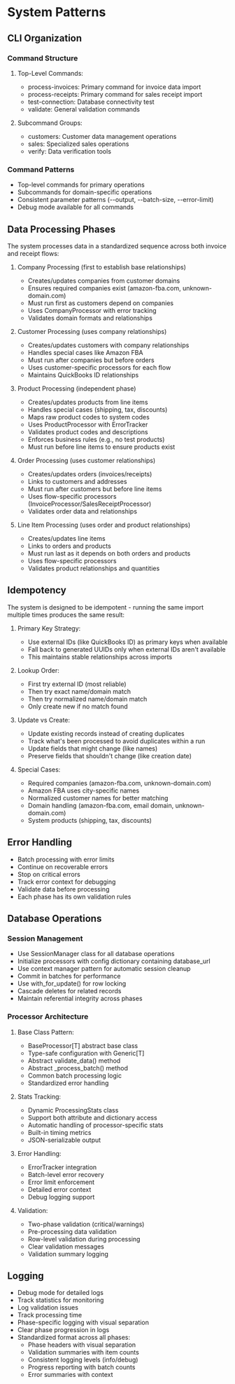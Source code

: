 # System Patterns

## CLI Organization

### Command Structure
1. Top-Level Commands:
   - process-invoices: Primary command for invoice data import
   - process-receipts: Primary command for sales receipt import
   - test-connection: Database connectivity test
   - validate: General validation commands

2. Subcommand Groups:
   - customers: Customer data management operations
   - sales: Specialized sales operations
   - verify: Data verification tools

### Command Patterns
- Top-level commands for primary operations
- Subcommands for domain-specific operations
- Consistent parameter patterns (--output, --batch-size, --error-limit)
- Debug mode available for all commands

## Data Processing Phases
The system processes data in a standardized sequence across both invoice and receipt flows:

1. Company Processing (first to establish base relationships)
   - Creates/updates companies from customer domains
   - Ensures required companies exist (amazon-fba.com, unknown-domain.com)
   - Must run first as customers depend on companies
   - Uses CompanyProcessor with error tracking
   - Validates domain formats and relationships

2. Customer Processing (uses company relationships)
   - Creates/updates customers with company relationships
   - Handles special cases like Amazon FBA
   - Must run after companies but before orders
   - Uses customer-specific processors for each flow
   - Maintains QuickBooks ID relationships

3. Product Processing (independent phase)
   - Creates/updates products from line items
   - Handles special cases (shipping, tax, discounts)
   - Maps raw product codes to system codes
   - Uses ProductProcessor with ErrorTracker
   - Validates product codes and descriptions
   - Enforces business rules (e.g., no test products)
   - Must run before line items to ensure products exist

4. Order Processing (uses customer relationships)
   - Creates/updates orders (invoices/receipts)
   - Links to customers and addresses
   - Must run after customers but before line items
   - Uses flow-specific processors (InvoiceProcessor/SalesReceiptProcessor)
   - Validates order data and relationships

5. Line Item Processing (uses order and product relationships)
   - Creates/updates line items
   - Links to orders and products
   - Must run last as it depends on both orders and products
   - Uses flow-specific processors
   - Validates product relationships and quantities

## Idempotency
The system is designed to be idempotent - running the same import multiple times produces the same result:

1. Primary Key Strategy:
   - Use external IDs (like QuickBooks ID) as primary keys when available
   - Fall back to generated UUIDs only when external IDs aren't available
   - This maintains stable relationships across imports

2. Lookup Order:
   - First try external ID (most reliable)
   - Then try exact name/domain match
   - Then try normalized name/domain match
   - Only create new if no match found

3. Update vs Create:
   - Update existing records instead of creating duplicates
   - Track what's been processed to avoid duplicates within a run
   - Update fields that might change (like names)
   - Preserve fields that shouldn't change (like creation date)

4. Special Cases:
   - Required companies (amazon-fba.com, unknown-domain.com)
   - Amazon FBA uses city-specific names
   - Normalized customer names for better matching
   - Domain handling (amazon-fba.com, email domain, unknown-domain.com)
   - System products (shipping, tax, discounts)

## Error Handling
- Batch processing with error limits
- Continue on recoverable errors
- Stop on critical errors
- Track error context for debugging
- Validate data before processing
- Each phase has its own validation rules

## Database Operations

### Session Management
- Use SessionManager class for all database operations
- Initialize processors with config dictionary containing database_url
- Use context manager pattern for automatic session cleanup
- Commit in batches for performance
- Use with_for_update() for row locking
- Cascade deletes for related records
- Maintain referential integrity across phases

### Processor Architecture
1. Base Class Pattern:
   - BaseProcessor[T] abstract base class
   - Type-safe configuration with Generic[T]
   - Abstract validate_data() method
   - Abstract _process_batch() method
   - Common batch processing logic
   - Standardized error handling

2. Stats Tracking:
   - Dynamic ProcessingStats class
   - Support both attribute and dictionary access
   - Automatic handling of processor-specific stats
   - Built-in timing metrics
   - JSON-serializable output

3. Error Handling:
   - ErrorTracker integration
   - Batch-level error recovery
   - Error limit enforcement
   - Detailed error context
   - Debug logging support

4. Validation:
   - Two-phase validation (critical/warnings)
   - Pre-processing data validation
   - Row-level validation during processing
   - Clear validation messages
   - Validation summary logging

## Logging
- Debug mode for detailed logs
- Track statistics for monitoring
- Log validation issues
- Track processing time
- Phase-specific logging with visual separation
- Clear phase progression in logs
- Standardized format across all phases:
  * Phase headers with visual separation
  * Validation summaries with item counts
  * Consistent logging levels (info/debug)
  * Progress reporting with batch counts
  * Error summaries with context
